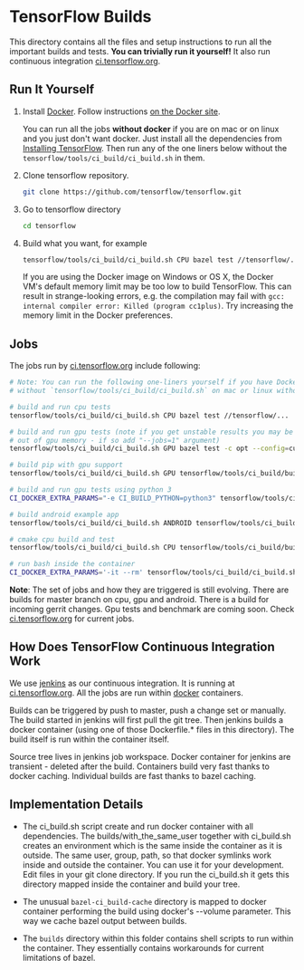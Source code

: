 # TensorFlow Builds

This directory contains all the files and setup instructions to run all
the important builds and tests. **You can trivially run it yourself!** It also
run continuous integration [ci.tensorflow.org](https://ci.tensorflow.org).



## Run It Yourself

1. Install [Docker](http://www.docker.com/). Follow instructions
   [on the Docker site](https://docs.docker.com/installation/).

   You can run all the jobs **without docker** if you are on mac or on linux
   and you just don't want docker. Just install all the dependencies from
   [Installing TensorFlow](https://www.tensorflow.org/install/).
   Then run any of the one liners below without the
   `tensorflow/tools/ci_build/ci_build.sh` in them.

2. Clone tensorflow repository.

   ```bash
   git clone https://github.com/tensorflow/tensorflow.git
   ```

3. Go to tensorflow directory

   ```bash
   cd tensorflow
   ```

4. Build what you want, for example

   ```bash
   tensorflow/tools/ci_build/ci_build.sh CPU bazel test //tensorflow/...
   ```
   If you are using the Docker image on Windows or OS X, the Docker VM's default
   memory limit may be too low to build TensorFlow. This can result in
   strange-looking errors, e.g. the compilation may fail with `gcc: internal
   compiler error: Killed (program cc1plus)`. Try increasing the memory limit in
   the Docker preferences.


## Jobs

The jobs run by [ci.tensorflow.org](https://ci.tensorflow.org) include following:

```bash
# Note: You can run the following one-liners yourself if you have Docker. Run
# without `tensorflow/tools/ci_build/ci_build.sh` on mac or linux without Docker.

# build and run cpu tests
tensorflow/tools/ci_build/ci_build.sh CPU bazel test //tensorflow/...

# build and run gpu tests (note if you get unstable results you may be running
# out of gpu memory - if so add "--jobs=1" argument)
tensorflow/tools/ci_build/ci_build.sh GPU bazel test -c opt --config=cuda //tensorflow/...

# build pip with gpu support
tensorflow/tools/ci_build/ci_build.sh GPU tensorflow/tools/ci_build/builds/pip.sh GPU -c opt --config=cuda

# build and run gpu tests using python 3
CI_DOCKER_EXTRA_PARAMS="-e CI_BUILD_PYTHON=python3" tensorflow/tools/ci_build/ci_build.sh GPU tensorflow/tools/ci_build/builds/pip.sh GPU -c opt --config=cuda

# build android example app
tensorflow/tools/ci_build/ci_build.sh ANDROID tensorflow/tools/ci_build/builds/android.sh

# cmake cpu build and test
tensorflow/tools/ci_build/ci_build.sh CPU tensorflow/tools/ci_build/builds/cmake.sh

# run bash inside the container
CI_DOCKER_EXTRA_PARAMS='-it --rm' tensorflow/tools/ci_build/ci_build.sh CPU /bin/bash
```

**Note**: The set of jobs and how they are triggered is still evolving.
There are builds for master branch on cpu, gpu and android. There is a build
for incoming gerrit changes. Gpu tests and benchmark are coming soon. Check
[ci.tensorflow.org](https://ci.tensorflow.org) for current jobs.



## How Does TensorFlow Continuous Integration Work

We use [jenkins](https://jenkins-ci.org/) as our continuous integration.
It is running at [ci.tensorflow.org](https://ci.tensorflow.org).
All the jobs are run within [docker](http://www.docker.com/) containers.

Builds can be triggered by push to master, push a change set or manually.
The build started in jenkins will first pull the git tree. Then jenkins builds
a docker container (using one of those Dockerfile.* files in this directory).
The build itself is run within the container itself.

Source tree lives in jenkins job workspace. Docker container for jenkins
are transient - deleted after the build. Containers build very fast thanks
to docker caching. Individual builds are fast thanks to bazel caching.



## Implementation Details

* The ci_build.sh script create and run docker container with all dependencies.
  The builds/with_the_same_user together with ci_build.sh creates an environment
  which is the same inside the container as it is outside. The same user, group,
  path, so that docker symlinks work inside and outside the container. You can
  use it for your development. Edit files in your git clone directory. If you
  run the ci_build.sh it gets this directory mapped inside the container and
  build your tree.

* The unusual `bazel-ci_build-cache` directory is mapped to docker container
  performing the build using docker's --volume parameter. This way we cache
  bazel output between builds.

* The `builds` directory within this folder contains shell scripts to run within
  the container. They essentially contains workarounds for current limitations
  of bazel.
